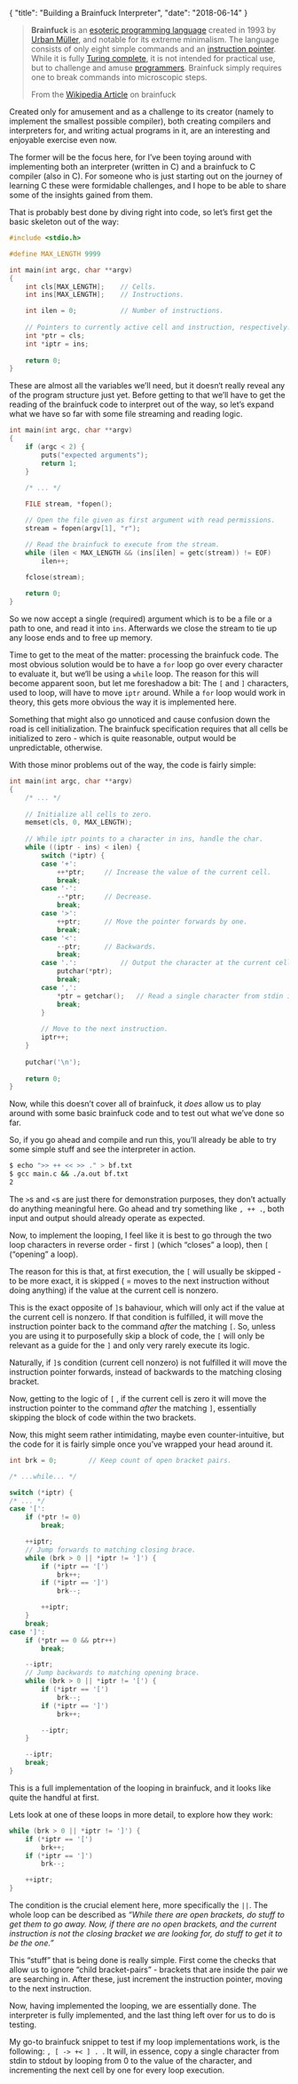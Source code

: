 { "title": "Building a Brainfuck Interpreter", "date": "2018-06-14" }

>**Brainfuck** is an [esoteric programming language](https://en.wikipedia.org/wiki/Esoteric_programming_language) created in 1993 by [Urban Müller](https://en.wikipedia.org/w/index.php?title=Urban_M%C3%BCller&action=edit&redlink=1), and notable for its extreme minimalism. The language consists of only eight simple commands and an [instruction pointer](https://en.wikipedia.org/wiki/Instruction_pointer). While it is fully [Turing complete](https://en.wikipedia.org/wiki/Turing_completeness), it is not intended for practical use, but to challenge and amuse [programmers](https://en.wikipedia.org/wiki/Programmers). Brainfuck simply requires one to break commands into microscopic steps.
>
>From the [Wikipedia Article](https://en.wikipedia.org/wiki/Brainfuck) on brainfuck

Created only for amusement and as a challenge to its creator (namely to implement the smallest possible compiler), both creating compilers and interpreters for, and writing actual programs in it, are an interesting and enjoyable exercise even now.

The former will be the focus here, for I’ve been toying around with implementing both an interpreter (written in C) and a brainfuck to C compiler (also in C). For someone who is just starting out on the journey of learning C these were formidable challenges, and I hope to be able to share some of the insights gained from them.

That is probably best done by diving right into code, so let’s first get the basic skeleton out of the way:

```C
#include <stdio.h>

#define MAX_LENGTH 9999

int main(int argc, char **argv)
{
	int cls[MAX_LENGTH];	// Cells.
	int ins[MAX_LENGTH];	// Instructions.

	int ilen = 0;           // Number of instructions.
    
	// Pointers to currently active cell and instruction, respectively.
	int *ptr = cls;
	int *iptr = ins;
	
	return 0;
}
```

These are almost all the variables we’ll need, but it doesn‘t really reveal any of the program structure just yet. Before getting to that we’ll have to get the reading of the brainfuck code to interpret out of the way, so let’s expand what we have so far with some file streaming and reading logic.

```C
int main(int argc, char **argv)
{
    if (argc < 2) {
		puts("expected arguments");
		return 1;
	}
	
    /* ... */

	FILE stream, *fopen();

    // Open the file given as first argument with read permissions.
    stream = fopen(argv[1], "r");

	// Read the brainfuck to execute from the stream.
	while (ilen < MAX_LENGTH && (ins[ilen] = getc(stream)) != EOF)
		ilen++;

	fclose(stream);
	
	return 0;
}
```

So we now accept a single (required) argument which is to be a file or a path to one, and read it into `ins`. Afterwards we close the stream to tie up any loose ends and to free up memory.

Time to get to the meat of the matter: processing the brainfuck code. The most obvious solution would be to have a `for` loop go over every character to evaluate it, but we‘ll be using a `while` loop. The reason for this will become apparent soon, but let me foreshadow a bit: The `[` and `]` characters, used to loop, will have to move `iptr` around. While a `for` loop would work in theory, this gets more obvious the way it is implemented here.

Something that might also go unnoticed and cause confusion down the road is cell initialization. The brainfuck specification requires that all cells be initialized to zero - which is quite reasonable, output would be unpredictable, otherwise.

With those minor problems out of the way, the code is fairly simple:

```C
int main(int argc, char **argv)
{
	/* ... */
    
    // Initialize all cells to zero.
	memset(cls, 0, MAX_LENGTH);
    
    // While iptr points to a character in ins, handle the char. 
    while ((iptr - ins) < ilen) {
        switch (*iptr) {
        case '+':
			++*ptr;		// Increase the value of the current cell.
			break;
		case '-':
			--*ptr;		// Decrease.
			break;
		case '>':
			++ptr;		// Move the pointer forwards by one.
			break;
		case '<':
			--ptr;		// Backwards.
			break;
		case '.':			// Output the character at the current cell.
			putchar(*ptr);
			break;
		case ',':
			*ptr = getchar();	// Read a single character from stdin into the current cell.
			break;
    	}
        
        // Move to the next instruction.
        iptr++;
    }
    
    putchar('\n');
    
    return 0;
}
```

Now, while this doesn’t cover all of brainfuck, it *does* allow us to play around with some basic brainfuck code and to test out what we’ve done so far.

So, if you go ahead and compile and run this, you’ll already be able to try some simple stuff and see the interpreter in action.

```bash
$ echo ">> ++ << >> ." > bf.txt
$ gcc main.c && ./a.out bf.txt
2
```

The `>`s and `<`s are just there for demonstration purposes, they don’t actually do anything meaningful here. Go ahead and try something like `, ++ .`, both input and output should already operate as expected.

Now, to implement the looping, I feel like it is best to go through the two loop characters in reverse order - first `]` (which “closes” a loop), then `[` (“opening” a loop).

The reason for this is that, at first execution, the `[` will usually be skipped - to be more exact, it is skipped ( = moves to the next instruction without doing anything) if the value at the current cell is nonzero.

This is the exact opposite of `]`s bahaviour, which will only act if the value at the current cell is nonzero. If that condition is fulfilled, it will move the instruction pointer back to the command *after* the matching `[`. So, unless you are using it to purposefully skip a block of code, the `[` will only be relevant as a guide for the `]` and only very rarely execute its logic.

Naturally, if `]`s condition (current cell nonzero) is not fulfilled it will move the instruction pointer forwards, instead of backwards to the matching closing bracket.

Now, getting to the logic of `[` , if the current cell is zero it will move the instruction pointer to the command *after* the matching `]`, essentially skipping the block of code within the two brackets.

Now, this might seem rather intimidating, maybe even counter-intuitive, but the code for it is fairly simple once you’ve wrapped your head around it.

```C
int brk = 0;		// Keep count of open bracket pairs.

/* ...while... */

switch (*iptr) {
/* ... */
case '[':
	if (*ptr != 0)
		break;

	++iptr;
	// Jump forwards to matching closing brace.
	while (brk > 0 || *iptr != ']') {
		if (*iptr == '[')
			brk++;
		if (*iptr == ']')
			brk--;

		++iptr;
	}
	break;
case ']':
	if (*ptr == 0 && ptr++)
		break;

	--iptr;
	// Jump backwards to matching opening brace.
	while (brk > 0 || *iptr != '[') {
		if (*iptr == '[')
			brk--;
		if (*iptr == ']')
			brk++;

		--iptr;
	}

	--iptr;
	break; 
}
```

This is a full implementation of the looping in brainfuck, and it looks like quite the handful at first.

Lets look at one of these loops in more detail, to explore how they work:

```C
while (brk > 0 || *iptr != ']') {
	if (*iptr == '[')
		brk++;
	if (*iptr == ']')
		brk--;

	++iptr;
}
```

The condition is the crucial element here, more specifically the `||`. The whole loop can be described as *“While there are open brackets, do stuff to get them to go away. Now, if there are no open brackets, and the current instruction is not the closing bracket we are looking for, do stuff to get it to be the one.”*

This “stuff” that is being done is really simple. First come the checks that allow us to ignore “child bracket-pairs” - brackets that are inside the pair we are searching in. After these, just increment the instruction pointer, moving to the next instruction.

Now, having implemented the looping, we are essentially done. The interpreter is fully implemented, and the last thing left over for us to do is testing.

My go-to brainfuck snippet to test if my loop implementations work, is the following: `, [ -> +< ] . `. It will, in essence, copy a single character from stdin to stdout by looping from 0 to the value of the character, and incrementing the next cell by one for every loop execution.